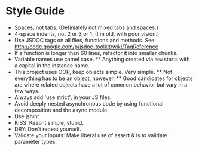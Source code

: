 Style Guide
===========

* Spaces, not tabs. (Definiately not mixed tabs and spaces.)
* 4-space indents, not 2 or 3 or 1. (I'm old, with poor vision.)
* Use JSDOC tags on all files, functions and methods. See: http://code.google.com/p/jsdoc-toolkit/wiki/TagReference
* If a function is longer than 60 lines, refactor it into smaller chunks.
* Variable names use camel case.
** Anything created via `new` starts with a capital in the instance name.
* This project uses OOP, keep objects simple. Very simple.
** Not everything has to be an object, however.
** Good candidates for objects are where related objects have a lot of common behavior but vary in a few ways.
* Always add 'use strict'; in your JS files.
* Avoid deeply nested asynchronous code by using functional decomposition and the async module.
* Use jshint
* KISS: Keep it simple, stupid.
* DRY: Don't repeat yourself.
* Validate your inputs: Make liberal use of assert & is to validate parameter types.
